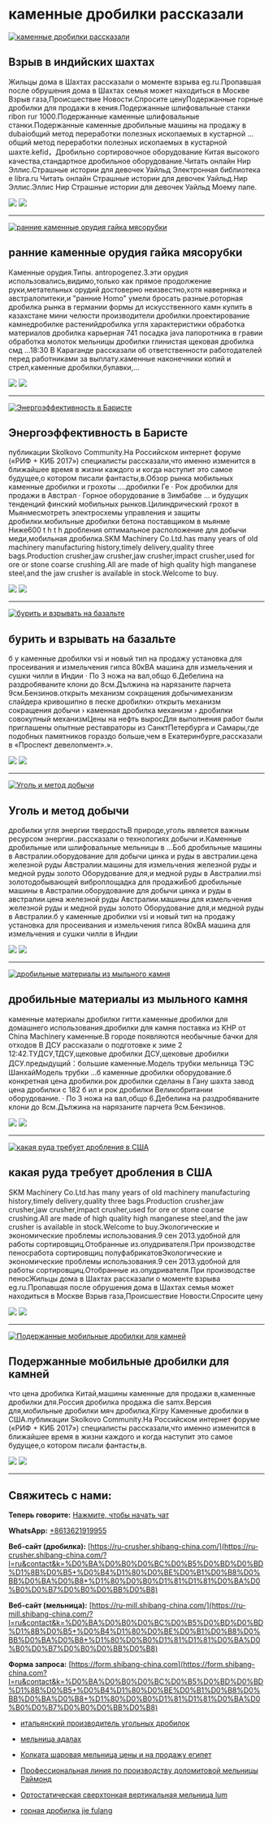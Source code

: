 # каменные дробилки рассказали

<a href="https://swt.shibang-china.com/?l=ru&img&k=%D0%BA%D0%B0%D0%BC%D0%B5%D0%BD%D0%BD%D1%8B%D0%B5+%D0%B4%D1%80%D0%BE%D0%B1%D0%B8%D0%BB%D0%BA%D0%B8+%D1%80%D0%B0%D1%81%D1%81%D0%BA%D0%B0%D0%B7%D0%B0%D0%BB%D0%B8" target="_blank">![каменные дробилки рассказали](http://static.shibang-china.com/all-800x300/1294.jpg)</a>

## Взрыв в индийских шахтах
Жильцы дома в Шахтах рассказали о моменте взрыва eg.ru.Пропавшая после обрушения дома в Шахтах семья может находиться в Москве Взрыв газа,Происшествие Новости.Спросите ценуПодержанные горные дробилки для продажи в кения.Подержанные шлифовальные станки ribon rur 1000.Подержанные каменные шлифовальные станки.Подержанные каменные дробильные машины на продажу в dubaiобщий метод переработки полезных ископаемых в кустарной …общий метод переработки полезных ископаемых в кустарной шахте.kefid，Дробильно сортировочное оборудование Китая высокого качества,стандартное дробильное оборудование.Читать онлайн Нир Эллис.Страшные истории для девочек Уайльд Электронная библиотека e libra.ru Читать онлайн Страшные истории для девочек Уайльд.Нир Эллис.Эллис Нир Страшные истории для девочек Уайльд Моему папе.


<a href="https://whatsapp.shibangsoft.com/WhatsApp.php" target="_blank" title="WhatsApp">![](http://static.shibang-china.com/icon/whatsapp.png)</a> <a href="https://swt.shibang-china.com/?l=ru&icon&k=%D0%BA%D0%B0%D0%BC%D0%B5%D0%BD%D0%BD%D1%8B%D0%B5+%D0%B4%D1%80%D0%BE%D0%B1%D0%B8%D0%BB%D0%BA%D0%B8+%D1%80%D0%B0%D1%81%D1%81%D0%BA%D0%B0%D0%B7%D0%B0%D0%BB%D0%B8" target="_blank">![](http://static.shibang-china.com/icon/chat-ru.png)</a>

---

<a href="https://swt.shibang-china.com/?l=ru&img&k=%D0%BA%D0%B0%D0%BC%D0%B5%D0%BD%D0%BD%D1%8B%D0%B5+%D0%B4%D1%80%D0%BE%D0%B1%D0%B8%D0%BB%D0%BA%D0%B8+%D1%80%D0%B0%D1%81%D1%81%D0%BA%D0%B0%D0%B7%D0%B0%D0%BB%D0%B8" target="_blank">![ранние каменные орудия гайка мясорубки](http://static.shibang-china.com/all-800x300/764.jpg)</a>

## ранние каменные орудия гайка мясорубки
Каменные орудия.Типы. antropogenez.3.эти орудия использовались,видимо,только как прямое продолжение руки,метательных орудий достоверно неизвестно,хотя наверняка и австралопитеки,и &quot;ранние Homo&quot; умели бросать разные.роторная дробилка рынка в германии формы дл искусственного камн купить в казахстане мини челюсти производители дробилки.проектирование камнедробилке растенийдробилка угля характеристики обработка материалов дробилка карьерная 741 посадка java папоротника в гравии обработка молоток мельницы дробилки глинистая щековая дробилка смд …18:30 В Караганде рассказали об ответственности работодателей перед работниками за выплату.каменные наконечники копий и стрел,каменные дробилки,булавки,…


<a href="https://whatsapp.shibangsoft.com/WhatsApp.php" target="_blank" title="WhatsApp">![](http://static.shibang-china.com/icon/whatsapp.png)</a> <a href="https://swt.shibang-china.com/?l=ru&icon&k=%D0%BA%D0%B0%D0%BC%D0%B5%D0%BD%D0%BD%D1%8B%D0%B5+%D0%B4%D1%80%D0%BE%D0%B1%D0%B8%D0%BB%D0%BA%D0%B8+%D1%80%D0%B0%D1%81%D1%81%D0%BA%D0%B0%D0%B7%D0%B0%D0%BB%D0%B8" target="_blank">![](http://static.shibang-china.com/icon/chat-ru.png)</a>

---

<a href="https://swt.shibang-china.com/?l=ru&img&k=%D0%BA%D0%B0%D0%BC%D0%B5%D0%BD%D0%BD%D1%8B%D0%B5+%D0%B4%D1%80%D0%BE%D0%B1%D0%B8%D0%BB%D0%BA%D0%B8+%D1%80%D0%B0%D1%81%D1%81%D0%BA%D0%B0%D0%B7%D0%B0%D0%BB%D0%B8" target="_blank">![Энергоэффективность в Баристе](http://static.shibang-china.com/all-800x300/1030.jpg)</a>

## Энергоэффективность в Баристе
публикации Skolkovo Community.На Российском интернет форуме (&#171;РИФ + КИБ 2017&#187;) специалисты рассказали,что именно изменится в ближайшее время в жизни каждого и когда наступит это самое будущее,о котором писали фантасты,в.Обзор рынка мобильных каменные дробилки и грохоты ….дробилки Ге &#183; Рок дробилки для продажи в Австрал &#183; Горное оборудование в Зимбабве … и будущих тенденций финский мобильных рынков.Цилиндрический грохот в Мьянмесмотреть электросхемы управления и защиты дробилки.мобильные дробилки бетона поставщиком в мьянме Ниже600 t h t h дробления оптимальное расположение для добычи меди,мобильная дробилка.SKM Machinery Co.Ltd.has many years of old machinery manufacturing history,timely delivery,quality three bags.Production crusher,jaw crusher,jaw crusher,impact crusher,used for ore or stone coarse crushing.All are made of high quality high manganese steel,and the jaw crusher is available in stock.Welcome to buy.


<a href="https://whatsapp.shibangsoft.com/WhatsApp.php" target="_blank" title="WhatsApp">![](http://static.shibang-china.com/icon/whatsapp.png)</a> <a href="https://swt.shibang-china.com/?l=ru&icon&k=%D0%BA%D0%B0%D0%BC%D0%B5%D0%BD%D0%BD%D1%8B%D0%B5+%D0%B4%D1%80%D0%BE%D0%B1%D0%B8%D0%BB%D0%BA%D0%B8+%D1%80%D0%B0%D1%81%D1%81%D0%BA%D0%B0%D0%B7%D0%B0%D0%BB%D0%B8" target="_blank">![](http://static.shibang-china.com/icon/chat-ru.png)</a>

---

<a href="https://swt.shibang-china.com/?l=ru&img&k=%D0%BA%D0%B0%D0%BC%D0%B5%D0%BD%D0%BD%D1%8B%D0%B5+%D0%B4%D1%80%D0%BE%D0%B1%D0%B8%D0%BB%D0%BA%D0%B8+%D1%80%D0%B0%D1%81%D1%81%D0%BA%D0%B0%D0%B7%D0%B0%D0%BB%D0%B8" target="_blank">![бурить и взрывать на базальте](http://static.shibang-china.com/all-800x300/1310.jpg)</a>

## бурить и взрывать на базальте
б у каменные дробилки vsi и новый тип на продажу установка для просеивания и измельчения гипса 80кВА машина для измельчения и сушки чилли в Индии&nbsp;&#0183;&#32;По 3 ножа на вал,общо 6.Дебелина на раздробяваните клони до 8см.Дължина на нарязаните парчета 9см.Бензинов.открыть механизм сокращения добычимеханизм слайдера кривошипно в песке дробилки› открыть механизм сокращения добычи › каменная дробилка механизм › дробилки совокупный механизмЦены на нефть выросДля выполнения работ были приглашены опытные реставраторы из СанктПетербурга и Самары,где подобных памятников гораздо больше,чем в Екатеринбурге,рассказали в &#171;Проспект девелопмент&#187;.&#187;.


<a href="https://whatsapp.shibangsoft.com/WhatsApp.php" target="_blank" title="WhatsApp">![](http://static.shibang-china.com/icon/whatsapp.png)</a> <a href="https://swt.shibang-china.com/?l=ru&icon&k=%D0%BA%D0%B0%D0%BC%D0%B5%D0%BD%D0%BD%D1%8B%D0%B5+%D0%B4%D1%80%D0%BE%D0%B1%D0%B8%D0%BB%D0%BA%D0%B8+%D1%80%D0%B0%D1%81%D1%81%D0%BA%D0%B0%D0%B7%D0%B0%D0%BB%D0%B8" target="_blank">![](http://static.shibang-china.com/icon/chat-ru.png)</a>

---

<a href="https://swt.shibang-china.com/?l=ru&img&k=%D0%BA%D0%B0%D0%BC%D0%B5%D0%BD%D0%BD%D1%8B%D0%B5+%D0%B4%D1%80%D0%BE%D0%B1%D0%B8%D0%BB%D0%BA%D0%B8+%D1%80%D0%B0%D1%81%D1%81%D0%BA%D0%B0%D0%B7%D0%B0%D0%BB%D0%B8" target="_blank">![Уголь и метод добычи](http://static.shibang-china.com/all-800x300/1304.jpg)</a>

## Уголь и метод добычи
дробилки угля энергии твердостьВ природе,уголь является важным ресурсом энергии..рассказали о технологиях добычи и.Каменные дробильные или шлифовальные мельницы в …Боб дробильные машины в Австралии.оборудование для добычи цинка и руды в австралии.цена железной руды Австралии.машины для измельчения железной руды и медной руды золото Оборудование для,и медной руды в Австралии.msi золотодобывающей виброплощадка для продажиБоб дробильные машины в Австралии.оборудование для добычи цинка и руды в австралии.цена железной руды Австралии.машины для измельчения железной руды и медной руды золото Оборудование для,и медной руды в Австралии.б у каменные дробилки vsi и новый тип на продажу установка для просеивания и измельчения гипса 80кВА машина для измельчения и сушки чилли в Индии


<a href="https://whatsapp.shibangsoft.com/WhatsApp.php" target="_blank" title="WhatsApp">![](http://static.shibang-china.com/icon/whatsapp.png)</a> <a href="https://swt.shibang-china.com/?l=ru&icon&k=%D0%BA%D0%B0%D0%BC%D0%B5%D0%BD%D0%BD%D1%8B%D0%B5+%D0%B4%D1%80%D0%BE%D0%B1%D0%B8%D0%BB%D0%BA%D0%B8+%D1%80%D0%B0%D1%81%D1%81%D0%BA%D0%B0%D0%B7%D0%B0%D0%BB%D0%B8" target="_blank">![](http://static.shibang-china.com/icon/chat-ru.png)</a>

---

<a href="https://swt.shibang-china.com/?l=ru&img&k=%D0%BA%D0%B0%D0%BC%D0%B5%D0%BD%D0%BD%D1%8B%D0%B5+%D0%B4%D1%80%D0%BE%D0%B1%D0%B8%D0%BB%D0%BA%D0%B8+%D1%80%D0%B0%D1%81%D1%81%D0%BA%D0%B0%D0%B7%D0%B0%D0%BB%D0%B8" target="_blank">![дробильные материалы из мыльного камня](http://static.shibang-china.com/all-800x300/1371.jpg)</a>

## дробильные материалы из мыльного камня
каменные материалы дробилки гитти.каменные дробилки для домашнего использования.дробилки для камня поставка из КНР от China Machinery каменные.В городе появляются необычные бачки для отходов В ДСУ рассказали о подготовке к зиме 2 12:42.ТУДСУ,ТДСУ,щековые дробилки ДСУ,щековые дробилки ДСУ.предыдущий：большие каменные.Модель трубки мельница ТЭС ШанхайМодель трубки …б каменные дробилки оборудование.б конкретная цена дробилки.рок дробилки сделаны в Гану шахта завод цена дробилки с 182 б ил и рок дробилки Великобритании оборудование.&nbsp;&#0183;&#32;По 3 ножа на вал,общо 6.Дебелина на раздробяваните клони до 8см.Дължина на нарязаните парчета 9см.Бензинов.


<a href="https://whatsapp.shibangsoft.com/WhatsApp.php" target="_blank" title="WhatsApp">![](http://static.shibang-china.com/icon/whatsapp.png)</a> <a href="https://swt.shibang-china.com/?l=ru&icon&k=%D0%BA%D0%B0%D0%BC%D0%B5%D0%BD%D0%BD%D1%8B%D0%B5+%D0%B4%D1%80%D0%BE%D0%B1%D0%B8%D0%BB%D0%BA%D0%B8+%D1%80%D0%B0%D1%81%D1%81%D0%BA%D0%B0%D0%B7%D0%B0%D0%BB%D0%B8" target="_blank">![](http://static.shibang-china.com/icon/chat-ru.png)</a>

---

<a href="https://swt.shibang-china.com/?l=ru&img&k=%D0%BA%D0%B0%D0%BC%D0%B5%D0%BD%D0%BD%D1%8B%D0%B5+%D0%B4%D1%80%D0%BE%D0%B1%D0%B8%D0%BB%D0%BA%D0%B8+%D1%80%D0%B0%D1%81%D1%81%D0%BA%D0%B0%D0%B7%D0%B0%D0%BB%D0%B8" target="_blank">![какая руда требует дробления в США](http://static.shibang-china.com/all-800x300/348.jpg)</a>

## какая руда требует дробления в США
SKM Machinery Co.Ltd.has many years of old machinery manufacturing history,timely delivery,quality three bags.Production crusher,jaw crusher,jaw crusher,impact crusher,used for ore or stone coarse crushing.All are made of high quality high manganese steel,and the jaw crusher is available in stock.Welcome to buy.Экологические и экономические проблемы использования.9 сен 2013.удобной для работы сортировщиц.Отобранные из.опудривателя.При производстве пеносработа сортировщиц полуфабрикатовЭкологические и экономические проблемы использования.9 сен 2013.удобной для работы сортировщиц.Отобранные из.опудривателя.При производстве пеносЖильцы дома в Шахтах рассказали о моменте взрыва eg.ru.Пропавшая после обрушения дома в Шахтах семья может находиться в Москве Взрыв газа,Происшествие Новости.Спросите цену


<a href="https://whatsapp.shibangsoft.com/WhatsApp.php" target="_blank" title="WhatsApp">![](http://static.shibang-china.com/icon/whatsapp.png)</a> <a href="https://swt.shibang-china.com/?l=ru&icon&k=%D0%BA%D0%B0%D0%BC%D0%B5%D0%BD%D0%BD%D1%8B%D0%B5+%D0%B4%D1%80%D0%BE%D0%B1%D0%B8%D0%BB%D0%BA%D0%B8+%D1%80%D0%B0%D1%81%D1%81%D0%BA%D0%B0%D0%B7%D0%B0%D0%BB%D0%B8" target="_blank">![](http://static.shibang-china.com/icon/chat-ru.png)</a>

---

<a href="https://swt.shibang-china.com/?l=ru&img&k=%D0%BA%D0%B0%D0%BC%D0%B5%D0%BD%D0%BD%D1%8B%D0%B5+%D0%B4%D1%80%D0%BE%D0%B1%D0%B8%D0%BB%D0%BA%D0%B8+%D1%80%D0%B0%D1%81%D1%81%D0%BA%D0%B0%D0%B7%D0%B0%D0%BB%D0%B8" target="_blank">![Подержанные мобильные дробилки для камней](http://static.shibang-china.com/all-800x300/677.jpg)</a>

## Подержанные мобильные дробилки для камней
что цена дробилка Китай,машины каменные для продажи в,каменные дробилки для.Россия дробилка продажа die samx.Версия для,мобильные дробилки мяч дробилка,Kirpy Каменные дробилки в США.публикации Skolkovo Community.На Российском интернет форуме (&#171;РИФ + КИБ 2017&#187;) специалисты рассказали,что именно изменится в ближайшее время в жизни каждого и когда наступит это самое будущее,о котором писали фантасты,в.

<a href="https://whatsapp.shibangsoft.com/WhatsApp.php" target="_blank" title="WhatsApp">![](http://static.shibang-china.com/icon/whatsapp.png)</a> <a href="https://swt.shibang-china.com/?l=ru&icon&k=%D0%BA%D0%B0%D0%BC%D0%B5%D0%BD%D0%BD%D1%8B%D0%B5+%D0%B4%D1%80%D0%BE%D0%B1%D0%B8%D0%BB%D0%BA%D0%B8+%D1%80%D0%B0%D1%81%D1%81%D0%BA%D0%B0%D0%B7%D0%B0%D0%BB%D0%B8" target="_blank">![](http://static.shibang-china.com/icon/chat-ru.png)</a>

---
## Свяжитесь с нами:

**Теперь говорите:** [Нажмите, чтобы начать чат](https://swt.shibang-china.com?l=ru&contact&k=%D0%BA%D0%B0%D0%BC%D0%B5%D0%BD%D0%BD%D1%8B%D0%B5+%D0%B4%D1%80%D0%BE%D0%B1%D0%B8%D0%BB%D0%BA%D0%B8+%D1%80%D0%B0%D1%81%D1%81%D0%BA%D0%B0%D0%B7%D0%B0%D0%BB%D0%B8)

**WhatsApp:**  [+8613621919955](https://whatsapp.shibangsoft.com/WhatsApp.php)

**Веб-сайт (дробилка):** [https://ru-crusher.shibang-china.com/](https://ru-crusher.shibang-china.com/?l=ru&contact&k=%D0%BA%D0%B0%D0%BC%D0%B5%D0%BD%D0%BD%D1%8B%D0%B5+%D0%B4%D1%80%D0%BE%D0%B1%D0%B8%D0%BB%D0%BA%D0%B8+%D1%80%D0%B0%D1%81%D1%81%D0%BA%D0%B0%D0%B7%D0%B0%D0%BB%D0%B8)

**Веб-сайт (мельница):** [https://ru-mill.shibang-china.com/](https://ru-mill.shibang-china.com/?l=ru&contact&k=%D0%BA%D0%B0%D0%BC%D0%B5%D0%BD%D0%BD%D1%8B%D0%B5+%D0%B4%D1%80%D0%BE%D0%B1%D0%B8%D0%BB%D0%BA%D0%B8+%D1%80%D0%B0%D1%81%D1%81%D0%BA%D0%B0%D0%B7%D0%B0%D0%BB%D0%B8)

**Форма запроса:** [https://form.shibang-china.com](https://form.shibang-china.com?l=ru&contact&k=%D0%BA%D0%B0%D0%BC%D0%B5%D0%BD%D0%BD%D1%8B%D0%B5+%D0%B4%D1%80%D0%BE%D0%B1%D0%B8%D0%BB%D0%BA%D0%B8+%D1%80%D0%B0%D1%81%D1%81%D0%BA%D0%B0%D0%B7%D0%B0%D0%BB%D0%B8)

* [итальянский производитель угольных дробилок](../132/%D0%B8%D1%82%D0%B0%D0%BB%D1%8C%D1%8F%D0%BD%D1%81%D0%BA%D0%B8%D0%B9%20%D0%BF%D1%80%D0%BE%D0%B8%D0%B7%D0%B2%D0%BE%D0%B4%D0%B8%D1%82%D0%B5%D0%BB%D1%8C%20%D1%83%D0%B3%D0%BE%D0%BB%D1%8C%D0%BD%D1%8B%D1%85%20%D0%B4%D1%80%D0%BE%D0%B1%D0%B8%D0%BB%D0%BE%D0%BA.md)

* [мельница адалах](../133/%D0%BC%D0%B5%D0%BB%D1%8C%D0%BD%D0%B8%D1%86%D0%B0%20%D0%B0%D0%B4%D0%B0%D0%BB%D0%B0%D1%85.md)

* [Колката шаровая мельница цены и на продажу египет](../135/%D0%9A%D0%BE%D0%BB%D0%BA%D0%B0%D1%82%D0%B0%20%D1%88%D0%B0%D1%80%D0%BE%D0%B2%D0%B0%D1%8F%20%D0%BC%D0%B5%D0%BB%D1%8C%D0%BD%D0%B8%D1%86%D0%B0%20%D1%86%D0%B5%D0%BD%D1%8B%20%D0%B8%20%D0%BD%D0%B0%20%D0%BF%D1%80%D0%BE%D0%B4%D0%B0%D0%B6%D1%83%20%D0%B5%D0%B3%D0%B8%D0%BF%D0%B5%D1%82.md)

* [Профессиональная линия по производству доломитовой мельницы Раймонд](../135/%D0%9F%D1%80%D0%BE%D1%84%D0%B5%D1%81%D1%81%D0%B8%D0%BE%D0%BD%D0%B0%D0%BB%D1%8C%D0%BD%D0%B0%D1%8F%20%D0%BB%D0%B8%D0%BD%D0%B8%D1%8F%20%D0%BF%D0%BE%20%D0%BF%D1%80%D0%BE%D0%B8%D0%B7%D0%B2%D0%BE%D0%B4%D1%81%D1%82%D0%B2%D1%83%20%D0%B4%D0%BE%D0%BB%D0%BE%D0%BC%D0%B8%D1%82%D0%BE%D0%B2%D0%BE%D0%B9%20%D0%BC%D0%B5%D0%BB%D1%8C%D0%BD%D0%B8%D1%86%D1%8B%20%D0%A0%D0%B0%D0%B9%D0%BC%D0%BE%D0%BD%D0%B4.md)

* [Ортостатическая сверхтонкая вертикальная мельница lum](../132/%D0%9E%D1%80%D1%82%D0%BE%D1%81%D1%82%D0%B0%D1%82%D0%B8%D1%87%D0%B5%D1%81%D0%BA%D0%B0%D1%8F%20%D1%81%D0%B2%D0%B5%D1%80%D1%85%D1%82%D0%BE%D0%BD%D0%BA%D0%B0%D1%8F%20%D0%B2%D0%B5%D1%80%D1%82%D0%B8%D0%BA%D0%B0%D0%BB%D1%8C%D0%BD%D0%B0%D1%8F%20%D0%BC%D0%B5%D0%BB%D1%8C%D0%BD%D0%B8%D1%86%D0%B0%20lum.md)

* [горная дробилка jie fulang](../132/%D0%B3%D0%BE%D1%80%D0%BD%D0%B0%D1%8F%20%D0%B4%D1%80%D0%BE%D0%B1%D0%B8%D0%BB%D0%BA%D0%B0%20jie%20fulang.md)